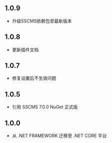 ## 1.0.9
* 升级SSCMS依赖包至最新版本

## 1.0.8
* 更新插件文档

## 1.0.7
* 修复设置后不生效问题

## 1.0.5
* 引用 SSCMS 7.0.0 NuGet 正式版

## 1.0.0
* 从 .NET FRAMEWORK 迁移至 .NET CORE 平台